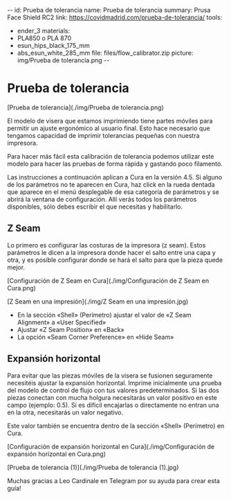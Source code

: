 --
id: Prueba de tolerancia
name: Prueba de tolerancia
summary: Prusa Face Shield RC2
link: https://covidmadrid.com/prueba-de-tolerancia/
tools:
  - ender_3
materials:
  - PLA850 o PLA 870
  - esun_hips_black_175_mm
  - abs_esun_white_285_mm
file: files/flow_calibrator.zip
picture: img/Prueba de tolerancia.png
--

# Prueba de tolerancia

[Prueba de tolerancia](./img/Prueba de tolerancia.png)

El modelo de visera que estamos imprimiendo tiene partes móviles para permitir un ajuste ergonómico al usuario final. Esto hace necesario que tengamos capacidad de imprimir tolerancias pequeñas con nuestra impresora.

Para hacer más fácil esta calibración de tolerancia podemos utilizar este modelo para hacer las pruebas de forma rápida y gastando poco filamento.

Las instrucciones a continuación aplican a Cura en la versión 4.5. Si alguno de los parámetros no te aparecen en Cura, haz click en la rueda dentada que aparece en el menú desplegable de esa categoría de parámetros y se abrirá la ventana de configuración. Allí verás todos los parámetros disponibles, sólo debes escribir el que necesitas y habilitarlo.

## Z Seam

Lo primero es configurar las costuras de la impresora (z seam). Estos parámetros le dicen a la impresora donde hacer el salto entre una capa y otra, y es posible configurar donde se hará el salto para que la pieza quede mejor.

[Configuración de Z Seam en Cura](./img/Configuración de Z Seam en Cura.png)

[Z Seam en una impresión](./img/Z Seam en una impresión.jpg)

* En la sección «Shell» (Perímetro) ajustar el valor de «Z Seam Alignment» a «User Specified»
* Ajustar «Z Seam Position» en «Back»
* La opción «Seam Corner Preference» en «Hide Seam»

## Expansión horizontal

Para evitar que las piezas móviles de la visera se fusionen seguramente necesitéis ajustar la expansión horizontal. Imprime inicialmente una prueba del modelo de control de flujo con tus valores predeterminados. Si las dos piezas conectan con mucha holgura necesitarás un valor positivo en este campo (ejemplo: 0.5). Si es difícil encajarlas o directamente no entran una en la otra, necesitarás un valor negativo.

Este valor también se encuentra dentro de la sección «Shell» (Perímetro) en Cura.

[Configuración de expansión horizontal en Cura](./img/Configuración de expansión horizontal en Cura.png)

[Prueba de tolerancia (1)](./img/Prueba de tolerancia (1).jpg)

Muchas gracias a Leo Cardinale en Telegram por su ayuda para crear esta guía!